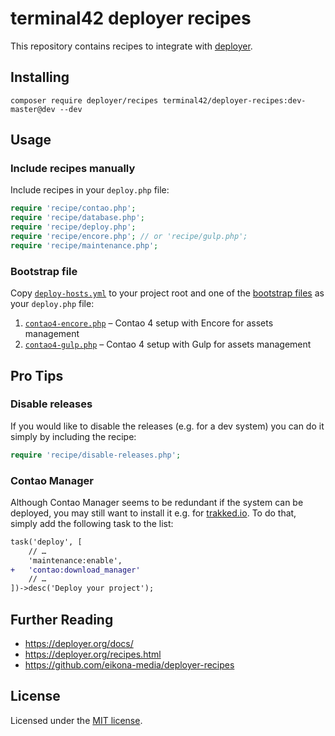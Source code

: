 # terminal42 deployer recipes

This repository contains recipes to integrate with [deployer](https://github.com/deployphp/deployer).

## Installing

```
composer require deployer/recipes terminal42/deployer-recipes:dev-master@dev --dev
```

## Usage

### Include recipes manually

Include recipes in your `deploy.php` file:

```php
require 'recipe/contao.php';
require 'recipe/database.php';
require 'recipe/deploy.php';
require 'recipe/encore.php'; // or 'recipe/gulp.php';
require 'recipe/maintenance.php';
``` 

### Bootstrap file

Copy [`deploy-hosts.yml`](bootstrap/deploy-hosts.yml) to your project root and one of 
the [bootstrap files](bootstrap) as your `deploy.php` file:

1. [`contao4-encore.php`](bootstrap/contao4-encore.php) – Contao 4 setup with Encore for assets management
2. [`contao4-gulp.php`](bootstrap/contao4-gulp.php) – Contao 4 setup with Gulp for assets management

## Pro Tips

### Disable releases

If you would like to disable the releases (e.g. for a dev system) you can do it simply by including the recipe:

```php
require 'recipe/disable-releases.php';
``` 

### Contao Manager

Although Contao Manager seems to be redundant if the system can be deployed, you may still want to install it
e.g. for [trakked.io](https://www.trakked.io). To do that, simply add the following task to the list:

```diff
task('deploy', [
    // …
    'maintenance:enable',
+   'contao:download_manager'
    // …
])->desc('Deploy your project');
```

## Further Reading

- https://deployer.org/docs/
- https://deployer.org/recipes.html
- https://github.com/eikona-media/deployer-recipes

## License

Licensed under the [MIT license](https://github.com/terminal42/deployer-recipes/blob/master/LICENSE).
